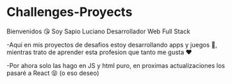 # Challenges-Proyects
Bienvenidos  😘 Soy Sapio Luciano Desarrollador Web Full Stack

-Aqui en mis proyectos de desafios estoy desarrollando apps y juegos 👾, mientras trato de aprender esta profesion que tanto me gusta ❤

-Por ahora solo las hago en JS y html puro, en proximas actualizaciones los pasaré a React 😝 (o eso deseo)